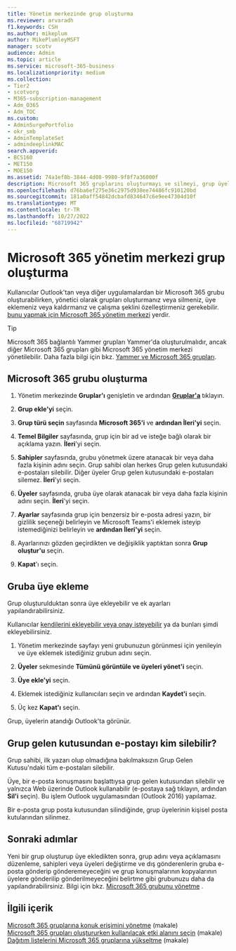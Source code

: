 ```yaml
---
title: Yönetim merkezinde grup oluşturma
ms.reviewer: arvaradh
f1.keywords: CSH
ms.author: mikeplum
author: MikePlumleyMSFT
manager: scotv
audience: Admin
ms.topic: article
ms.service: microsoft-365-business
ms.localizationpriority: medium
ms.collection:
- Tier2
- scotvorg
- M365-subscription-management
- Adm_O365
- Adm_TOC
ms.custom:
- AdminSurgePortfolio
- okr_smb
- AdminTemplateSet
- admindeeplinkMAC
search.appverid:
- BCS160
- MET150
- MOE150
ms.assetid: 74a1ef8b-3844-4d08-9980-9f8f7a36000f
description: Microsoft 365 gruplarını oluşturmayı ve silmeyi, grup üyelerini ekleyip kaldırmayı ve grubun nasıl çalıştığını özelleştirmeyi öğrenin.
ms.openlocfilehash: d76ba6ef275e36c2975d938ee74486fc910120bd
ms.sourcegitcommit: 181a0aff54842dcbafd834647c6e9ee47304d10f
ms.translationtype: MT
ms.contentlocale: tr-TR
ms.lasthandoff: 10/27/2022
ms.locfileid: "68719942"
---
```

# <a name="create-a-group-in-the-microsoft-365-admin-center"></a>Microsoft 365 yönetim merkezi grup oluşturma
  
Kullanıcılar Outlook'tan veya diğer uygulamalardan bir Microsoft 365 grubu oluşturabilirken, yönetici olarak grupları oluşturmanız veya silmeniz, üye eklemeniz veya kaldırmanız ve çalışma şeklini özelleştirmeniz gerekebilir. <a href="https://go.microsoft.com/fwlink/p/?linkid=2052855" target="_blank">bunu yapmak için Microsoft 365 yönetim merkezi</a> yerdir. 

> [!TIP]
> Microsoft 365 bağlantılı Yammer grupları Yammer'da oluşturulmalıdır, ancak diğer Microsoft 365 grupları gibi Microsoft 365 yönetim merkezi yönetilebilir. Daha fazla bilgi için bkz. [Yammer ve Microsoft 365 grupları](/yammer/manage-yammer-groups/yammer-and-office-365-groups). 

## <a name="create-a-microsoft-365-group"></a>Microsoft 365 grubu oluşturma

1. Yönetim merkezinde **Gruplar'ı** genişletin ve ardından <a href="https://go.microsoft.com/fwlink/p/?linkid=2052855" target="_blank">**Gruplar'a**</a> tıklayın.

2. **Grup ekle'yi** seçin.
  
3. **Grup türü seçin** sayfasında **Microsoft 365'i** ve **ardından İleri'yi** seçin.

4. **Temel Bilgiler** sayfasında, grup için bir ad ve isteğe bağlı olarak bir açıklama yazın. **İleri**'yi seçin.

5.  **Sahipler** sayfasında, grubu yönetmek üzere atanacak bir veya daha fazla kişinin adını seçin. Grup sahibi olan herkes Grup gelen kutusundaki e-postaları silebilir. Diğer üyeler Grup gelen kutusundaki e-postaları silemez. **İleri**'yi seçin.

6.  **Üyeler** sayfasında, gruba üye olarak atanacak bir veya daha fazla kişinin adını seçin. **İleri**'yi seçin.

7. **Ayarlar** sayfasında grup için benzersiz bir e-posta adresi yazın, bir gizlilik seçeneği belirleyin ve Microsoft Teams'i eklemek isteyip istemediğinizi belirleyin ve **ardından İleri'yi** seçin.
    
8. Ayarlarınızı gözden geçirdikten ve değişiklik yaptıktan sonra **Grup oluştur'u** seçin.

9. **Kapat**'ı seçin.
    
## <a name="add-members-to-the-group"></a>Gruba üye ekleme

Grup oluşturulduktan sonra üye ekleyebilir ve ek ayarları yapılandırabilirsiniz.

Kullanıcılar [kendilerini ekleyebilir veya onay isteyebilir](https://support.microsoft.com/office/2e59e19c-b872-44c8-ae84-0acc4b79c45d) ya da bunları şimdi ekleyebilirsiniz.

1. Yönetim merkezinde sayfayı yeni grubunuzun görünmesi için yenileyin ve üye eklemek istediğiniz grubun adını seçin.
    
2. **Üyeler** sekmesinde **Tümünü görüntüle ve üyeleri yönet'i** seçin.

3. **Üye ekle'yi** seçin.
    
4. Eklemek istediğiniz kullanıcıları seçin ve ardından **Kaydet'i** seçin.
    
5. Üç kez **Kapat'ı** seçin. 
    
Grup, üyelerin atandığı Outlook'ta görünür.

## <a name="who-can-delete-email-from-the-group-inbox"></a>Grup gelen kutusundan e-postayı kim silebilir?

Grup sahibi, ilk yazarı olup olmadığına bakılmaksızın Grup Gelen Kutusu'ndaki tüm e-postaları silebilir.
  
Üye, bir e-posta konuşmasını başlattıysa grup gelen kutusundan silebilir ve yalnızca Web üzerinde Outlook kullanabilir (e-postaya sağ tıklayın, ardından **Sil'i** seçin). Bu işlem Outlook uygulamasından (Outlook 2016) yapılamaz.
  
Bir e-posta grup posta kutusundan silindiğinde, grup üyelerinin kişisel posta kutularından silinmez.

## <a name="next-steps"></a>Sonraki adımlar

Yeni bir grup oluşturup üye ekledikten sonra, grup adını veya açıklamasını düzenleme, sahipleri veya üyeleri değiştirme ve dış gönderenlerin gruba e-posta gönderip gönderemeyeceğini ve grup konuşmalarının kopyalarının üyelere gönderilip gönderilmeyeceğini belirtme gibi grubunuzu daha da yapılandırabilirsiniz. Bilgi için bkz. [Microsoft 365 grubunu yönetme](manage-groups.md) .

## <a name="related-content"></a>İlgili içerik

[Microsoft 365 gruplarına konuk erişimini yönetme](https://support.microsoft.com/office/bfc7a840-868f-4fd6-a390-f347bf51aff6) (makale)\
[Microsoft 365 grupları oluştururken kullanılacak etki alanını seçin](../../solutions/choose-domain-to-create-groups.md) (makale)\
[Dağıtım listelerini Microsoft 365 gruplarına yükseltme](../manage/upgrade-distribution-lists.md) (makale)
